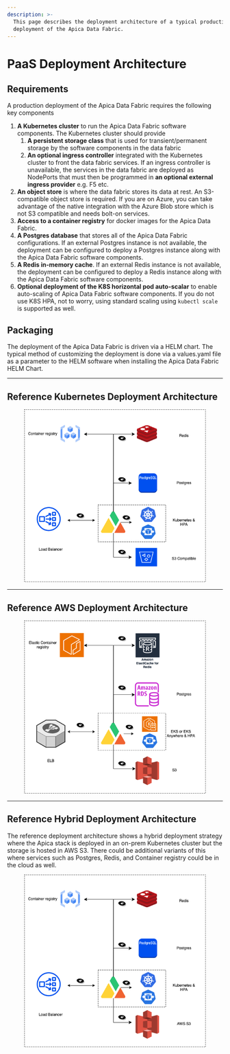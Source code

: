 ```yaml
---
description: >-
  This page describes the deployment architecture of a typical production
  deployment of the Apica Data Fabric.
---
```


# PaaS Deployment Architecture

## Requirements

A production deployment of the Apica Data Fabric requires the following key components



1. **A Kubernetes cluster** to run the Apica Data Fabric software components. The Kubernetes cluster should provide&#x20;
   1. **A persistent storage class** that is used for transient/permanent storage by the software components in the data fabric
   2. **An optional ingress controller** integrated with the Kubernetes cluster to front the data fabric services. If an ingress controller is unavailable, the services in the data fabric are deployed as NodePorts that must then be programmed in **an optional external ingress provider** e.g. F5 etc.
2. **An object store** is where the data fabric stores its data at rest. An S3-compatible object store is required. If you are on Azure, you can take advantage of the native integration with the Azure Blob store which is not S3 compatible and needs bolt-on services.&#x20;
3. **Access to a container registry** for docker images for the Apica Data Fabric.
4. **A Postgres database** that stores all of the Apica Data Fabric configurations. If an external Postgres instance is not available, the deployment can be configured to deploy a Postgres instance along with the Apica Data Fabric software components.
5. **A Redis in-memory cache**. If an external Redis instance is not available, the deployment can be configured to deploy a Redis instance along with the Apica Data Fabric software components.
6. **Optional deployment of the K8S horizontal pod auto-scalar** to enable auto-scaling of Apica Data Fabric software components. If you do not use K8S HPA, not to worry, using standard scaling using `kubectl scale` is supported as well.

## Packaging

The deployment of the Apica Data Fabric is driven via a HELM chart. The typical method of customizing the deployment is done via a values.yaml file as a parameter to the HELM software when installing the Apica Data Fabric HELM Chart.&#x20;

***

## Reference Kubernetes Deployment Architecture

<figure><img src="../.gitbook/assets/Architecture.drawio(1).png" alt=""><figcaption></figcaption></figure>

***

## Reference AWS Deployment Architecture

<figure><img src="../.gitbook/assets/Architecture-S3.drawio.png" alt=""><figcaption></figcaption></figure>

***

## Reference Hybrid Deployment Architecture

The reference deployment architecture shows a hybrid deployment strategy where the Apica stack is deployed in an on-prem Kubernetes cluster but the storage is hosted in AWS S3. There could be additional variants of this where services such as Postgres, Redis, and Container registry could be in the cloud as well.

<figure><img src="../.gitbook/assets/ArchitectureHybrid.drawio.png" alt=""><figcaption></figcaption></figure>

&#x20;
